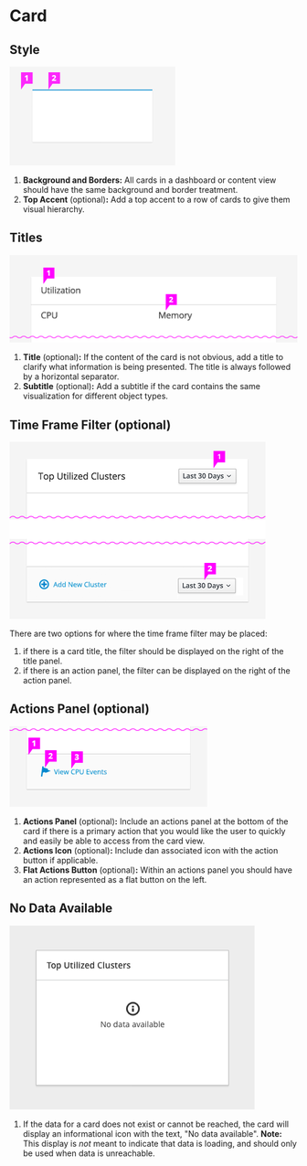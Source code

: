 # Card

## Style
![Image of blank card](img/card.png)

1. **Background and Borders:** All cards in a dashboard or content view should have the same background and border treatment.
1. **Top Accent** (optional)**:** Add a top accent to a row of cards to give them visual hierarchy.

## Titles
![Image of card title](img/card-title-and-subtitle.png)

1. **Title** (optional)**:** If the content of the card is not obvious, add a title to clarify what information is being presented. The title is always followed by a horizontal separator.
1. **Subtitle** (optional)**:** Add a subtitle if the card contains the same visualization for different object types.

## Time Frame Filter (optional)
![Image of time frame filter placement options](img/card-timeframe.png)

There are two options for where the time frame filter may be placed:

1. if there is a card title, the filter should be displayed on the right of the title panel.
1. if there is an action panel, the filter can be displayed on the right of the action panel.

## Actions Panel (optional)
![Image of card actions panel](img/card-actionspanel.png)

1. **Actions Panel** (optional)**:** Include an actions panel at the bottom of the card if there is a primary action that you would like the user to quickly and easily be able to access from the card view.
1. **Actions Icon** (optional)**:** Include dan associated icon with the action button if applicable.
1. **Flat Actions Button** (optional)**:** Within an actions panel you should have an action represented as a flat button on the left.

## No Data Available
![Image of no data available state](img/card-no-data.png)

1. If the data for a card does not exist or cannot be reached, the card will display an informational icon with the text, "No data available".
**Note:** This display is *not* meant to indicate that data is loading, and should only be used when data is unreachable.
